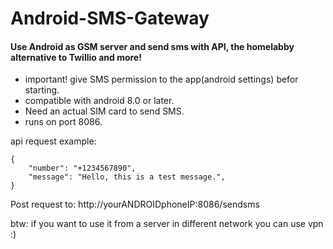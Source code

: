 # Android-SMS-Gateway
#### Use Android as GSM server and send sms with API, the homelabby alternative to Twillio and more!
- important! give SMS permission to the app(android settings) befor starting.
- compatible with android 8.0 or later.
- Need an actual SIM card to send SMS.
- runs on port 8086.

api request example:
```
{
    "number": "+1234567890",
    "message": "Hello, this is a test message.",
}
```
Post request to: http://yourANDROIDphoneIP:8086/sendsms

btw: if you want to use it from a server in different network you can use vpn :)